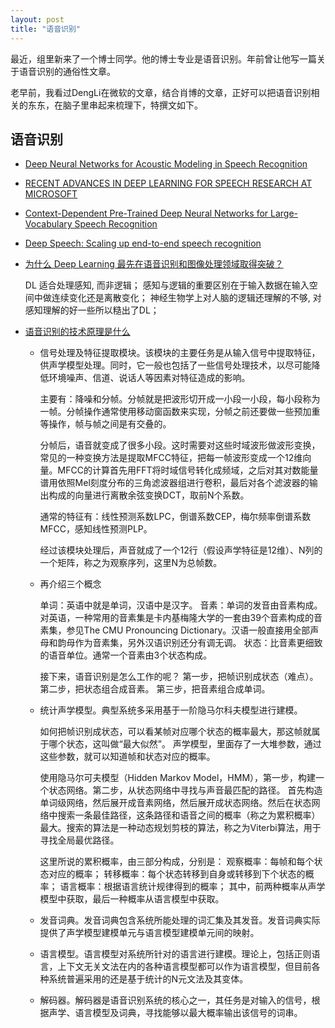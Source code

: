 ```yaml
---
layout: post
title: "语音识别"
---
```


最近，组里新来了一个博士同学。他的博士专业是语音识别。年前曾让他写一篇关于语音识别的通俗性文章。

老早前，我看过DengLi在微软的文章，结合肖博的文章，正好可以把语音识别相关的东东，在脑子里串起来梳理下，特撰文如下。

## 语音识别

- [Deep Neural Networks for Acoustic Modeling in Speech Recognition](http://static.googleusercontent.com/media/research.google.com/zh-CN//pubs/archive/38131.pdf)
- [RECENT ADVANCES IN DEEP LEARNING FOR SPEECH RESEARCH AT MICROSOFT](http://msr-waypoint.com/pubs/188864/ICASSP-2013-OverviewMSRDeepLearning.pdf)
- [Context-Dependent Pre-Trained Deep Neural Networks for Large-Vocabulary Speech Recognition](http://research.microsoft.com/pubs/144412/dbn4lvcsr-transaslp.pdf)
- [Deep Speech: Scaling up end-to-end speech recognition](http://arxiv.org/pdf/1412.5567v2.pdf)
- [为什么 Deep Learning 最先在语音识别和图像处理领域取得突破？](http://www.zhihu.com/question/21815490)

  DL 适合处理感知, 而非逻辑；
  感知与逻辑的重要区别在于输入数据在输入空间中做连续变化还是离散变化；
  神经生物学上对人脑的逻辑还理解的不够, 对感知理解的好一些所以糙出了DL；

- [语音识别的技术原理是什么](http://www.zhihu.com/question/20398418)

  - 信号处理及特征提取模块。该模块的主要任务是从输入信号中提取特征，供声学模型处理。同时，它一般也包括了一些信号处理技术，以尽可能降低环境噪声、信道、说话人等因素对特征造成的影响。

    主要有：降噪和分帧。分帧就是把波形切开成一小段一小段，每小段称为一帧。分帧操作通常使用移动窗函数来实现，分帧之前还要做一些预加重等操作，帧与帧之间是有交叠的。

    分帧后，语音就变成了很多小段。这时需要对这些时域波形做波形变换，常见的一种变换方法是提取MFCC特征，把每一帧波形变成一个12维向量。MFCC的计算首先用FFT将时域信号转化成频域，之后对其对数能量谱用依照Mel刻度分布的三角滤波器组进行卷积，最后对各个滤波器的输出构成的向量进行离散余弦变换DCT，取前N个系数。

    通常的特征有：线性预测系数LPC，倒谱系数CEP，梅尔频率倒谱系数MFCC，感知线性预测PLP。

    经过该模块处理后，声音就成了一个12行（假设声学特征是12维）、N列的一个矩阵，称之为观察序列，这里N为总帧数。

  - 再介绍三个概念

    单词：英语中就是单词，汉语中是汉字。
    音素：单词的发音由音素构成。对英语，一种常用的音素集是卡内基梅隆大学的一套由39个音素构成的音素集，参见The CMU Pronouncing Dictionary‎。汉语一般直接用全部声母和韵母作为音素集，另外汉语识别还分有调无调。
    状态：比音素更细致的语音单位。通常一个音素由3个状态构成。

    接下来，语音识别是怎么工作的呢？
    第一步，把帧识别成状态（难点）。
    第二步，把状态组合成音素。
    第三步，把音素组合成单词。

  - 统计声学模型。典型系统多采用基于一阶隐马尔科夫模型进行建模。

    如何把帧识别成状态，可以看某帧对应哪个状态的概率最大，那这帧就属于哪个状态，这叫做“最大似然”。
    声学模型，里面存了一大堆参数，通过这些参数，就可以知道帧和状态对应的概率。

    使用隐马尔可夫模型（Hidden Markov Model，HMM），第一步，构建一个状态网络。第二步，从状态网络中寻找与声音最匹配的路径。
    首先构造单词级网络，然后展开成音素网络，然后展开成状态网络。然后在状态网络中搜索一条最佳路径，这条路径和语音之间的概率（称之为累积概率）最大。搜索的算法是一种动态规划剪枝的算法，称之为Viterbi算法，用于寻找全局最优路径。

    这里所说的累积概率，由三部分构成，分别是：
    观察概率：每帧和每个状态对应的概率；
    转移概率：每个状态转移到自身或转移到下个状态的概率；
    语言概率：根据语言统计规律得到的概率；
    其中，前两种概率从声学模型中获取，最后一种概率从语言模型中获取。

  - 发音词典。发音词典包含系统所能处理的词汇集及其发音。发音词典实际提供了声学模型建模单元与语言模型建模单元间的映射。

  - 语言模型。语言模型对系统所针对的语言进行建模。理论上，包括正则语言，上下文无关文法在内的各种语言模型都可以作为语言模型，但目前各种系统普遍采用的还是基于统计的N元文法及其变体。

  - 解码器。解码器是语音识别系统的核心之一，其任务是对输入的信号，根据声学、语言模型及词典，寻找能够以最大概率输出该信号的词串。
